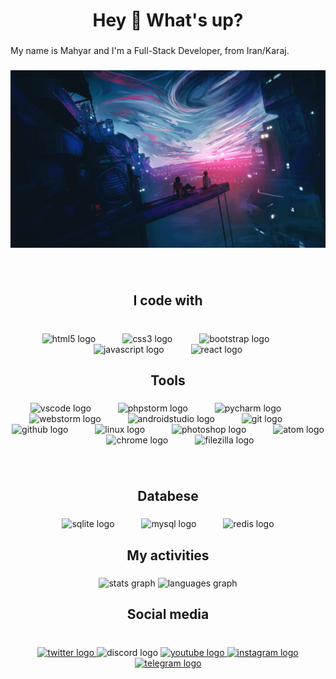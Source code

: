 <h1 align="center">Hey 👋 What's up?</h1>

###

<p align="left">My name is Mahyar and I'm a Full-Stack Developer, from Iran/Karaj.</p>

###

<div align="center">
  <img src="https://raw.githubusercontent.com/DenverCoder1/minimalistic-wallpaper-collection/main/images/zakoriart-commission-piece-for-game.jpg"  />
</div>

###

<br clear="both">

<h2 align="center">I code with</h2>

###

<br clear="both">

<div align="center">
  <img src="https://cdn.jsdelivr.net/gh/devicons/devicon/icons/html5/html5-original.svg" height="100" alt="html5 logo"  />
  <img width="35" />
  <img src="https://cdn.jsdelivr.net/gh/devicons/devicon/icons/css3/css3-original.svg" height="100" alt="css3 logo"  />
  <img width="35" />
  <img src="https://cdn.jsdelivr.net/gh/devicons/devicon/icons/bootstrap/bootstrap-original.svg" height="100" alt="bootstrap logo"  />
  <img width="35" />
  <img src="https://cdn.jsdelivr.net/gh/devicons/devicon/icons/javascript/javascript-original.svg" height="100" alt="javascript logo"  />
  <img width="35" />
  <img src="https://cdn.jsdelivr.net/gh/devicons/devicon/icons/react/react-original.svg" height="100" alt="react logo"  />
</div>

###

<h2 align="center">Tools</h2>

###

<div align="center">
  <img src="https://cdn.jsdelivr.net/gh/devicons/devicon/icons/vscode/vscode-original.svg" height="100" alt="vscode logo"  />
  <img width="35" />
  <img src="https://cdn.jsdelivr.net/gh/devicons/devicon/icons/phpstorm/phpstorm-original.svg" height="100" alt="phpstorm logo"  />
  <img width="35" />
  <img src="https://cdn.jsdelivr.net/gh/devicons/devicon/icons/pycharm/pycharm-original.svg" height="100" alt="pycharm logo"  />
  <img width="35" />
  <img src="https://cdn.jsdelivr.net/gh/devicons/devicon/icons/webstorm/webstorm-original.svg" height="100" alt="webstorm logo"  />
  <img width="35" />
  <img src="https://cdn.jsdelivr.net/gh/devicons/devicon/icons/androidstudio/androidstudio-original.svg" height="100" alt="androidstudio logo"  />
  <img width="35" />
  <img src="https://cdn.jsdelivr.net/gh/devicons/devicon/icons/git/git-original.svg" height="100" alt="git logo"  />
  <img width="35" />
  <img src="https://cdn.jsdelivr.net/gh/devicons/devicon/icons/github/github-original.svg" height="100" alt="github logo"  />
  <img width="35" />
  <img src="https://cdn.jsdelivr.net/gh/devicons/devicon/icons/linux/linux-original.svg" height="100" alt="linux logo"  />
  <img width="35" />
  <img src="https://cdn.jsdelivr.net/gh/devicons/devicon/icons/photoshop/photoshop-plain.svg" height="100" alt="photoshop logo"  />
  <img width="35" />
  <img src="https://cdn.jsdelivr.net/gh/devicons/devicon/icons/atom/atom-original.svg" height="100" alt="atom logo"  />
  <img width="35" />
  <img src="https://cdn.jsdelivr.net/gh/devicons/devicon/icons/chrome/chrome-original.svg" height="100" alt="chrome logo"  />
  <img width="35" />
  <img src="https://cdn.jsdelivr.net/gh/devicons/devicon/icons/filezilla/filezilla-plain.svg" height="100" alt="filezilla logo"  />
</div>

###

<br clear="both">

<h2 align="center">Databese</h2>

###

<div align="center">
  <img src="https://cdn.jsdelivr.net/gh/devicons/devicon/icons/sqlite/sqlite-original-wordmark.svg" height="100" alt="sqlite logo"  />
  <img width="35" />
  <img src="https://cdn.jsdelivr.net/gh/devicons/devicon/icons/mysql/mysql-original-wordmark.svg" height="100" alt="mysql logo"  />
  <img width="35" />
  <img src="https://cdn.jsdelivr.net/gh/devicons/devicon/icons/redis/redis-original-wordmark.svg" height="100" alt="redis logo"  />
</div>

###

<h2 align="center">My activities</h2>

###

<div align="center">
  <img src="https://github-readme-stats.vercel.app/api?username=mhyar-nsi&hide_title=false&hide_rank=false&show_icons=true&include_all_commits=true&count_private=true&disable_animations=false&theme=tokyonight&locale=en&hide_border=true&order=1" height="170" alt="stats graph"  />
  <img src="https://github-readme-stats.vercel.app/api/top-langs?username=mhyar-nsi&locale=en&hide_title=false&layout=compact&card_width=320&langs_count=10&theme=tokyonight&hide_border=true&order=2" height="170" alt="languages graph"  />
</div>

###

<h2 align="center">Social media</h2>

###

<br clear="both">

<div align="center">
  <a href="https://twitter.com/Mhyar_nsi" target="_blank">
    <img src="https://raw.githubusercontent.com/maurodesouza/profile-readme-generator/master/src/assets/icons/social/twitter/default.svg" width="74" height="40" alt="twitter logo"  />
  </a>
  <img src="https://raw.githubusercontent.com/maurodesouza/profile-readme-generator/master/src/assets/icons/social/discord/default.svg" width="74" height="40" alt="discord logo"  />
  <a href="https://youtube.com/@Mhyar_nsi" target="_blank">
    <img src="https://raw.githubusercontent.com/maurodesouza/profile-readme-generator/master/src/assets/icons/social/youtube/default.svg" width="74" height="40" alt="youtube logo"  />
  </a>
  <a href="https://instagram.com/mhyar_nsi" target="_blank">
    <img src="https://raw.githubusercontent.com/maurodesouza/profile-readme-generator/master/src/assets/icons/social/instagram/default.svg" width="74" height="40" alt="instagram logo"  />
  </a>
  <a href="https://t.me/Mhyar_nsi" target="_blank">
    <img src="https://raw.githubusercontent.com/maurodesouza/profile-readme-generator/master/src/assets/icons/social/telegram/default.svg" width="74" height="40" alt="telegram logo"  />
  </a>
</div>

###

